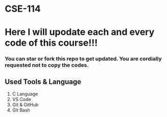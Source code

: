# CSE-114
<h1>Here I will upodate each and every code of this course!!!</h1>
<h3>You can star or fork this repo to get updated. You are cordially requested not to copy the codes.</h3>
<h2>Used Tools & Language</h2>
<ol>
  <li>C Language</li>
  <li>VS Code</li>
  <li>Git & GitHub</li>
  <li>Git Bash</li>
</ol>
